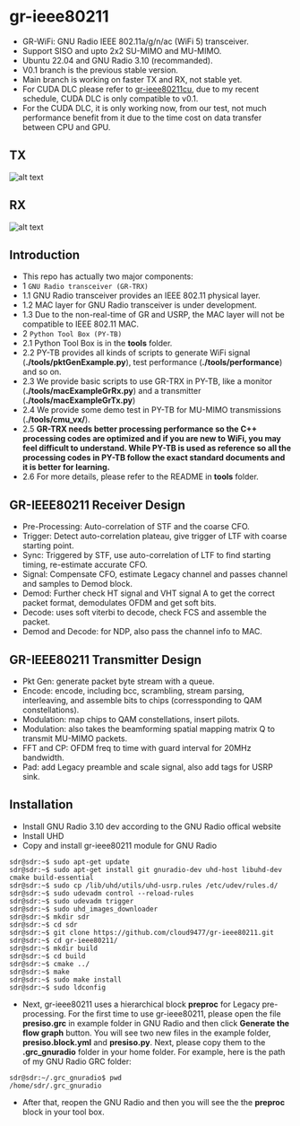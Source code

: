 # gr-ieee80211
- GR-WiFi: GNU Radio IEEE 802.11a/g/n/ac (WiFi 5) transceiver.
- Support SISO and upto 2x2 SU-MIMO and MU-MIMO.
- Ubuntu 22.04 and GNU Radio 3.10 (recommanded).
- V0.1 branch is the previous stable version.
- Main branch is working on faster TX and RX, not stable yet.
- For CUDA DLC please refer to [gr-ieee80211cu](https://github.com/cloud9477/gr-ieee80211cu), due to my recent schedule, CUDA DLC is only compatible to v0.1.
- For the CUDA DLC, it is only working now, from our test, not much performance benefit from it due to the time cost on data transfer between CPU and GPU.


TX
------
![alt text](https://github.com/cloud9477/gr-ieee80211/blob/main/figGrTx.png?raw=true)

RX
------
![alt text](https://github.com/cloud9477/gr-ieee80211/blob/main/figGrRx.png?raw=true)

Introduction
------
- This repo has actually two major components:
- 1 ```GNU Radio transceiver (GR-TRX)```
- 1.1 GNU Radio transceiver provides an IEEE 802.11 physical layer.
- 1.2 MAC layer for GNU Radio transceiver is under development.
- 1.3 Due to the non-real-time of GR and USRP, the MAC layer will not be compatible to IEEE 802.11 MAC.
- 2 ```Python Tool Box (PY-TB)```
- 2.1 Python Tool Box is in the **tools** folder.
- 2.2 PY-TB provides all kinds of scripts to generate WiFi signal (**./tools/pktGenExample.py**), test performance (**./tools/performance**) and so on.
- 2.3 We provide basic scripts to use GR-TRX in PY-TB, like a monitor (**./tools/macExampleGrRx.py**) and a transmitter (**./tools/macExampleGrTx.py**)
- 2.4 We provide some demo test in PY-TB for MU-MIMO transmissions (**./tools/cmu_vx/**).
- 2.5 **GR-TRX needs better processing performance so the C++ processing codes are optimized and if you are new to WiFi, you may feel difficult to understand. While PY-TB is used as reference so all the processing codes in PY-TB follow the exact standard documents and it is better for learning.**
- 2.6 For more details, please refer to the README in **tools** folder.

GR-IEEE80211 Receiver Design
------
- Pre-Processing: Auto-correlation of STF and the coarse CFO.
- Trigger: Detect auto-correlation plateau, give trigger of LTF with coarse starting point.
- Sync: Triggered by STF, use auto-correlation of LTF to find starting timing, re-estimate accurate CFO.
- Signal: Compensate CFO, estimate Legacy channel and passes channel and samples to Demod block.
- Demod: Further check HT signal and VHT signal A to get the correct packet format, demodulates OFDM and get soft bits.
- Decode: uses soft viterbi to decode, check FCS and assemble the packet.
- Demod and Decode: for NDP, also pass the channel info to MAC.

GR-IEEE80211 Transmitter Design
------
- Pkt Gen: generate packet byte stream with a queue.
- Encode: encode, including bcc, scrambling, stream parsing, interleaving, and assemble bits to chips (corressponding to QAM constellations).
- Modulation: map chips to QAM constellations, insert pilots.
- Modulation: also takes the beamforming spatial mapping matrix Q to transmit MU-MIMO packets.
- FFT and CP: OFDM freq to time with guard interval for 20MHz bandwidth.
- Pad: add Legacy preamble and scale signal, also add tags for USRP sink.

Installation
------
- Install GNU Radio 3.10 dev according to the GNU Radio offical website
- Install UHD
- Copy and install gr-ieee80211 module for GNU Radio
```console
sdr@sdr:~$ sudo apt-get update
sdr@sdr:~$ sudo apt-get install git gnuradio-dev uhd-host libuhd-dev cmake build-essential
sdr@sdr:~$ sudo cp /lib/uhd/utils/uhd-usrp.rules /etc/udev/rules.d/
sdr@sdr:~$ sudo udevadm control --reload-rules
sdr@sdr:~$ sudo udevadm trigger
sdr@sdr:~$ sudo uhd_images_downloader
sdr@sdr:~$ mkdir sdr
sdr@sdr:~$ cd sdr
sdr@sdr:~$ git clone https://github.com/cloud9477/gr-ieee80211.git
sdr@sdr:~$ cd gr-ieee80211/
sdr@sdr:~$ mkdir build
sdr@sdr:~$ cd build
sdr@sdr:~$ cmake ../
sdr@sdr:~$ make
sdr@sdr:~$ sudo make install
sdr@sdr:~$ sudo ldconfig
```
- Next, gr-ieee80211 uses a hierarchical block **preproc** for Legacy pre-processing. For the first time to use gr-ieee80211, please open the file **presiso.grc** in example folder in GNU Radio and then click **Generate the flow graph** button. You will see two new files in the example folder, **presiso.block.yml** and **presiso.py**. Next, please copy them to the **.grc_gnuradio** folder in your home folder. For example, here is the path of my GNU Radio GRC folder:
```
sdr@sdr:~/.grc_gnuradio$ pwd
/home/sdr/.grc_gnuradio
```
- After that, reopen the GNU Radio and then you will see the the **preproc** block in your tool box.


